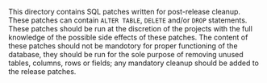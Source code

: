 This directory contains SQL patches written for post-release cleanup. These patches can contain `ALTER TABLE`, `DELETE` and/or `DROP` statements. These patches should be run at the discretion of the projects with the full knowledge of the possible side effects of these patches. The content of these patches should not be mandotory for proper functioning of the database, they should be run for the sole purpose of removing unused tables, columns, rows or fields; any mandatory cleanup should be added to the release patches.
